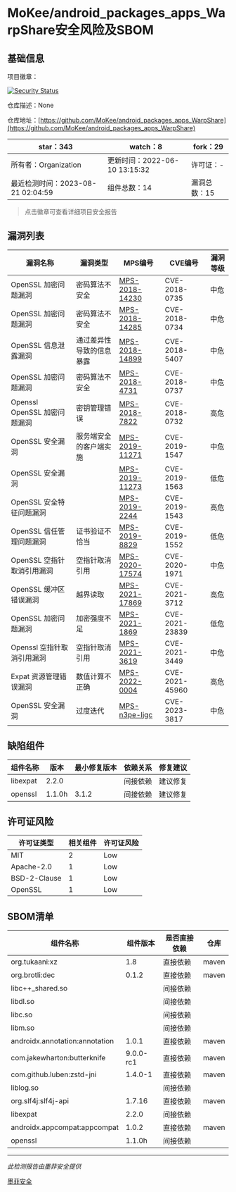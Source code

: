 # MoKee/android_packages_apps_WarpShare安全风险及SBOM

## 基础信息

项目徽章：

[![Security Status](https://www.murphysec.com/platform3/v31/badge/1693322285913362432.svg)](https://www.murphysec.com/console/report/1693322285871419392/1693322285913362432)

仓库描述：None

仓库地址：[https://github.com/MoKee/android_packages_apps_WarpShare](https://github.com/MoKee/android_packages_apps_WarpShare)

| star：343 | watch：8 | fork：29 |
| ----------- | -------------- | ------------ |
| 所有者：Organization | 更新时间：2022-06-10 13:15:32 | 许可证：- |
| 最近检测时间：2023-08-21 02:04:59 | 组件总数：14 | 漏洞总数：15 |

> 点击徽章可查看详细项目安全报告



## 漏洞列表

| 漏洞名称 | 漏洞类型 | MPS编号 | CVE编号 | 漏洞等级 |
| ------- | ------ | ------- | ------ | ----- |
|OpenSSL 加密问题漏洞|密码算法不安全|[MPS-2018-14230](https://www.oscs1024.com/hd/MPS-2018-14230)|CVE-2018-0735|中危|
|OpenSSL 加密问题漏洞|密码算法不安全|[MPS-2018-14285](https://www.oscs1024.com/hd/MPS-2018-14285)|CVE-2018-0734|中危|
|OpenSSL 信息泄露漏洞|通过差异性导致的信息暴露|[MPS-2018-14899](https://www.oscs1024.com/hd/MPS-2018-14899)|CVE-2018-5407|中危|
|OpenSSL 加密问题漏洞|密码算法不安全|[MPS-2018-4731](https://www.oscs1024.com/hd/MPS-2018-4731)|CVE-2018-0737|中危|
|Openssl OpenSSL 加密问题漏洞|密钥管理错误|[MPS-2018-7822](https://www.oscs1024.com/hd/MPS-2018-7822)|CVE-2018-0732|高危|
|OpenSSL 安全漏洞|服务端安全的客户端实施|[MPS-2019-11271](https://www.oscs1024.com/hd/MPS-2019-11271)|CVE-2019-1547|中危|
|OpenSSL 安全漏洞||[MPS-2019-11273](https://www.oscs1024.com/hd/MPS-2019-11273)|CVE-2019-1563|低危|
|OpenSSL 安全特征问题漏洞||[MPS-2019-2244](https://www.oscs1024.com/hd/MPS-2019-2244)|CVE-2019-1543|高危|
|OpenSSL 信任管理问题漏洞|证书验证不恰当|[MPS-2019-8829](https://www.oscs1024.com/hd/MPS-2019-8829)|CVE-2019-1552|低危|
|OpenSSL 空指针取消引用漏洞|空指针取消引用|[MPS-2020-17574](https://www.oscs1024.com/hd/MPS-2020-17574)|CVE-2020-1971|中危|
|OpenSSL 缓冲区错误漏洞|越界读取|[MPS-2021-17869](https://www.oscs1024.com/hd/MPS-2021-17869)|CVE-2021-3712|高危|
|OpenSSL 加密问题漏洞|加密强度不足|[MPS-2021-1869](https://www.oscs1024.com/hd/MPS-2021-1869)|CVE-2021-23839|低危|
|Openssl 空指针取消引用漏洞|空指针取消引用|[MPS-2021-3619](https://www.oscs1024.com/hd/MPS-2021-3619)|CVE-2021-3449|中危|
|Expat 资源管理错误漏洞|数值计算不正确|[MPS-2022-0004](https://www.oscs1024.com/hd/MPS-2022-0004)|CVE-2021-45960|高危|
|OpenSSL 安全漏洞|过度迭代|[MPS-n3pe-ljgc](https://www.oscs1024.com/hd/MPS-n3pe-ljgc)|CVE-2023-3817|中危|




## 缺陷组件

| 组件名称 | 版本 | 最小修复版本 | 依赖关系 | 修复建议 |
| -------- | ---- | ------------ | -------- | -------- |
|libexpat|2.2.0||间接依赖|建议修复|C:0|H:1|M:0|L:0|
|openssl|1.1.0h|3.1.2|间接依赖|建议修复|C:0|H:3|M:8|L:3|




## 许可证风险

| 许可证类型 | 相关组件 | 许可证风险 |
| ---------- | -------- | ---------- |
|MIT|2|Low|
|Apache-2.0|1|Low|
|BSD-2-Clause|1|Low|
|OpenSSL|1|Low|




## SBOM清单

| 组件名称 | 组件版本 | 是否直接依赖 | 仓库 |
| -------- | -------- | ------------ | ---- |
|org.tukaani:xz|1.8|直接依赖|maven|
|org.brotli:dec|0.1.2|直接依赖|maven|
|libc++_shared.so||间接依赖||
|libdl.so||间接依赖||
|libc.so||间接依赖||
|libm.so||间接依赖||
|androidx.annotation:annotation|1.0.1|直接依赖|maven|
|com.jakewharton:butterknife|9.0.0-rc1|直接依赖|maven|
|com.github.luben:zstd-jni|1.4.0-1|直接依赖|maven|
|liblog.so||间接依赖||
|org.slf4j:slf4j-api|1.7.16|直接依赖|maven|
|libexpat|2.2.0|间接依赖||
|androidx.appcompat:appcompat|1.0.2|直接依赖|maven|
|openssl|1.1.0h|间接依赖||


------

*此检测报告由墨菲安全提供*

[墨菲安全](www.murphysec.com)